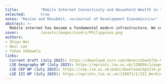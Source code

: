 ```yaml
---
title:          "Mobile Internet Connectivity and Household Wealth in the Philippines"
selected:       true
notes: "Revise and Resubmit, <u>Journal of Development Economics</u>"
abstract: >-
  Mobile internet has become a fundamental modern infrastructure. We consider how access influences household wealth in the Philippines using a granular measure of local connectivity based on geocoded cell towers and identify causal impact through an instrument based on proximity to submarine cable landing points. Our results show that mobile internet connectivity increases household wealth, with effects across education levels and most pronounced in urban areas. We investigate mechanisms and demonstrate that improved connectivity stimulates activity in key economic sectors. Mobile internet enhances educational outcomes and promotes female labor force participation, though predominantly in occasional roles.
cover:          /assets/images/covers/Philippines.png
authors:
- Zhiwu Wei
- Neil Lee
- Yohan Iddawela
links:
  Current draft (July 2025): https://download.ssrn.com/devec/e5ee5f3e-8ca8-4224-b265-f42a920c4f13-meca.pdf?response-content-disposition=inline&X-Amz-Security-Token=IQoJb3JpZ2luX2VjEAEaCXVzLWVhc3QtMSJHMEUCIQCIP9MYg57%2FhXSXX0yE4Wsp8%2F%2FI2HUNrAbyfBN05fyzXwIgZeQDD3vV6x1ueBfsnTMZz4lRZCn20nc73M4CIBG49HYqxgUIuv%2F%2F%2F%2F%2F%2F%2F%2F%2F%2FARAEGgwzMDg0NzUzMDEyNTciDI1sod48%2F1Lq7LIThCqaBReCnd3dWpY7Nu4qf80C1KPFPV3K%2B44mx%2FP4cZnBHkZCD%2BRtxIXlehqJY7dZd8P9CeoLhajZ02mM9I32rtz%2Fjgl6CCsoWBesAxA54iDSFffDabvRf%2Fq2V88ev8UDiC71U1GSYYK%2FI4XzFp5EOlENkjcpPjhlmtpqbP1waTwK3SP4yyjFa7bEZj8VFxIvN40h5qBoPN8x8wxRJd0Y7LFOBYCJU6S3mWTZpFuWvQbTSGgKP0p756kJySS%2BRjkNtAaMntRLvQtw32xGhAVNunuIAdfxN9j6JAlMzsxGAIC6emQ4vYbfo38h2GNTNu%2F5M0%2FMYjZgbx2HAwclE0J4%2Bss6aDZeCzxvc7ecpkZ%2B2IQjkh0W6iPv6jo2mxBcQUic9%2BYgAh0R5rtB7SADWDWQ%2F21HiZMw1%2BedgXweMj7dbtTsGbdYU%2BGXZ9YdTrImjILFPAT9BH0wFWoux4wKro7ApKo2CJHijnsTSMABcLHbko03G%2Bkl3UVIaSHfEYKz5SuzDxmV5Io7ZAskyOIMLLxXWiDewLXs0jhTW7RTV0G6jdv7Lc4dEHHbk9kgkd8OUdUm4%2FXERDY%2FYR6BgKGd3azy29KSQwg1AkdQJoQj1Gj3G7iGL%2BU7IM7Omi8sL0sEb6yllHRZs1O8tDWU1MFYqbqo1AyM%2BW5DSwEgdqOqHzb%2B7CUDXOgQXUf3l2RSvWxtXrEDWKwLGxdSDjl1JPhyzUQ70bxtopE6YbKMSrUltmozySmqztGN7ELCnHWpMY%2Bd5ozRgkZW7QQA5H%2FfnmWQ01u0St4cNYgE8cVYIOAxN3XCKDXqTRPTIYdYuknESx0OT6dwzINlQdl9BJ%2FRn6dZTUcLWcp3y8jME1ABLgFAJgMT7srFKI3v9BwYO%2FpKJi9plDC3hYLIBjqxAfvCPn6D5A%2FQON77kErgXsE%2FE1v3YDESSyGPrKC2DD6%2F%2Bf768sUgqKCxJ0GG7Lv3aLB2oNu5d%2B9O1Ep7RHo77YFF3lkEU0WbYCyeR%2BVVjpM%2FzJ%2Bj0U0J1s13JOrxz3zwH6CR%2BmbSxLo1vJN8w9jdO3HILK4%2FYSWC%2Fgh6WxbFpIQuqiw9%2F5MXZbft45RhUAV67UJPR2e%2FJe94GrDbcg5UWDpv2scZ9UfPHO6tJ%2BFPVowlKw%3D%3D&X-Amz-Algorithm=AWS4-HMAC-SHA256&X-Amz-Date=20251028T095048Z&X-Amz-SignedHeaders=host&X-Amz-Expires=300&X-Amz-Credential=ASIAUPUUPRWE2K6AR7SM%2F20251028%2Fus-east-1%2Fs3%2Faws4_request&X-Amz-Signature=d6117ec8e690e0d4ab181d18231189c9e78c348102885566a7ae27f096a97d56&abstractId=5376894
  LSE Geography WP (July 2025): https://eprints.lse.ac.uk/128856/1/paper_51_lee_et_al_1_.pdf
  LSE CEP WP (July 2025): https://cep.lse.ac.uk/pubs/download/dp2114.pdf
  LSE III WP (July 2025): https://eprints.lse.ac.uk/128871/1/III_Working_Paper_153_2_-combined.pdf
---
```

